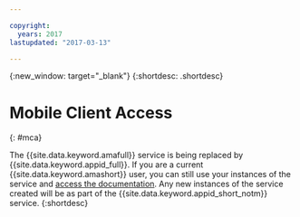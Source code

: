 ```yaml
---

copyright:
  years: 2017
lastupdated: "2017-03-13"

---
```


{:new_window: target="_blank"}
{:shortdesc: .shortdesc}

# Mobile Client Access
{: #mca}

The {{site.data.keyword.amafull}} service is being replaced by {{site.data.keyword.appid_full}}. If you are a current {{site.data.keyword.amashort}} user, you can still use your instances of the service and [access the documentation](/docs/services/mobileaccess/index.html). Any new instances of the service created will be as part of the {{site.data.keyword.appid_short_notm}} service.
{:shortdesc}
